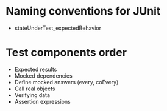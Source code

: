 # Naming conventions for JUnit

- stateUnderTest_expectedBehavior

# Test components order

- Expected results
- Mocked dependencies
- Define mocked answers (every, coEvery)
- Call real objects
- Verifying data
- Assertion expressions
